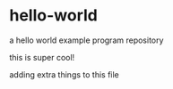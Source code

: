 # hello-world
a hello world example program repository

this is super cool!

adding extra things to this file
